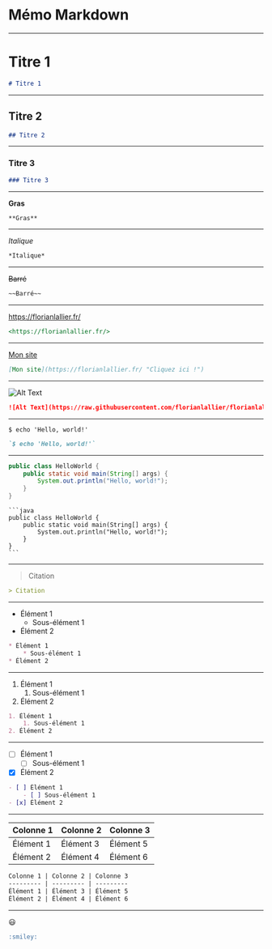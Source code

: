 # Mémo Markdown

---

# Titre 1

```markdown
# Titre 1
```

---

## Titre 2

```markdown
## Titre 2
```

---

### Titre 3

```markdown
### Titre 3
```

---

**Gras**

```markdown
**Gras**
```

---

*Italique*

```markdown
*Italique*
```

---

~~Barré~~

```markdown
~~Barré~~
```

---

<https://florianlallier.fr/>

```markdown
<https://florianlallier.fr/>
```

---

[Mon site](https://florianlallier.fr/ "Cliquez ici !")

```markdown
[Mon site](https://florianlallier.fr/ "Cliquez ici !")
```

---

![Alt Text](https://raw.githubusercontent.com/florianlallier/florianlallier.github.io/master/assets/images/favicon.ico "Mon favicon")

```markdown
![Alt Text](https://raw.githubusercontent.com/florianlallier/florianlallier.github.io/master/assets/images/favicon.ico "Mon favicon")
```

---

`$ echo 'Hello, world!'`

```markdown
`$ echo 'Hello, world!'`
```

---

```java
public class HelloWorld {
    public static void main(String[] args) {
        System.out.println("Hello, world!"); 
    }
}
```

    ```java
    public class HelloWorld {
        public static void main(String[] args) {
            System.out.println("Hello, world!"); 
        }
    }
    ```

---

> Citation

```markdown
> Citation
```

---

* Élément 1
    * Sous-élément 1
* Élément 2

```markdown
* Élément 1
    * Sous-élément 1
* Élément 2
```

---

1. Élément 1
    1. Sous-élément 1
2. Élément 2

```markdown
1. Élément 1
    1. Sous-élément 1
2. Élément 2
```

---

- [ ] Élément 1
    - [ ] Sous-élément 1
- [x] Élément 2

```markdown
- [ ] Élément 1
    - [ ] Sous-élément 1
- [x] Élément 2
```

---

Colonne 1 | Colonne 2 | Colonne 3
--------- | --------- | ---------
Élément 1 | Élément 3 | Élément 5
Élément 2 | Élément 4 | Élément 6

```markdown
Colonne 1 | Colonne 2 | Colonne 3
--------- | --------- | ---------
Élément 1 | Élément 3 | Élément 5
Élément 2 | Élément 4 | Élément 6
```

---

:smiley:

```markdown
:smiley:
```